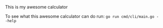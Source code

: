 This is my awesome calculator

To see what this awesome calculator can do run: `go run cmd/cli/main.go --help`